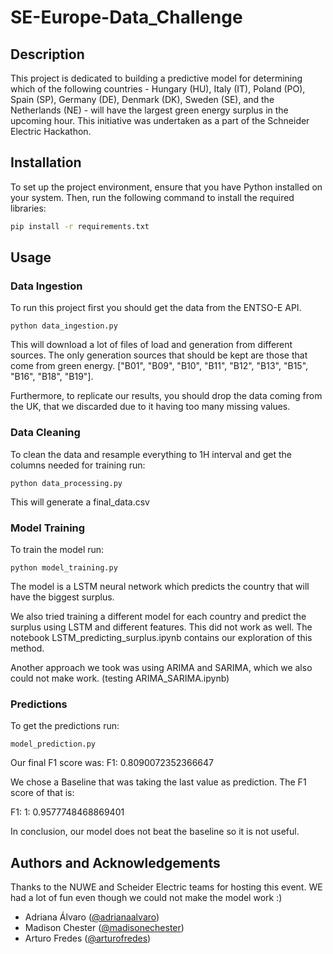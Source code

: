 # SE-Europe-Data_Challenge
## Description
This project is dedicated to building a predictive model for determining which of the following countries - Hungary (HU), Italy (IT), Poland (PO), Spain (SP), Germany (DE), Denmark (DK), Sweden (SE), and the Netherlands (NE) - will have the largest green energy surplus in the upcoming hour. This initiative was undertaken as a part of the Schneider Electric Hackathon.

## Installation
To set up the project environment, ensure that you have Python installed on your system. Then, run the following command to install the required libraries:

```bash
pip install -r requirements.txt
```

## Usage
### Data Ingestion
To run this project first you should get the data from the ENTSO-E API.
 ```
 python data_ingestion.py
 ``` 

 This will download a lot of files of load and generation from different sources. The only generation sources that should be kept are those that come from green energy.
 ["B01", "B09", "B10", "B11", "B12", "B13", "B15", "B16", "B18", "B19"].

 Furthermore, to replicate our results, you should drop the data coming from the UK, that we discarded due to it having too many missing values.


 ### Data Cleaning
 To clean the data and resample everything to 1H interval and get the columns needed for training run:

 ```
 python data_processing.py
 ```

This will generate a final_data.csv

### Model Training
To train the model run:
```
python model_training.py
```

The model is a LSTM neural network which predicts the country that will have the biggest surplus.

We also tried training a different model for each country and predict the surplus using LSTM and different features. This did not work as well. The notebook LSTM_predicting_surplus.ipynb contains our exploration of this method.

Another approach we took was using ARIMA and SARIMA, which we also could not make work. (testing ARIMA_SARIMA.ipynb)
### Predictions

To get the predictions run:
```
model_prediction.py
```

Our final F1 score was: F1:  0.8090072352366647

We chose a Baseline that was taking the last value as prediction. The F1 score of that is:

F1:  1:  0.9577748468869401

In conclusion, our model does not beat the baseline so it is not useful.
## Authors and Acknowledgements

Thanks to the NUWE and Scheider Electric teams for hosting this event. WE had a lot of fun even though we could not make the model work :)

- Adriana Álvaro ([@adrianaalvaro](https://github.com/adrianaalvaro))
- Madison Chester ([@madisonechester](https://github.com/madisonechester))
- Arturo Fredes ([@arturofredes](https://github.com/arturofredes))